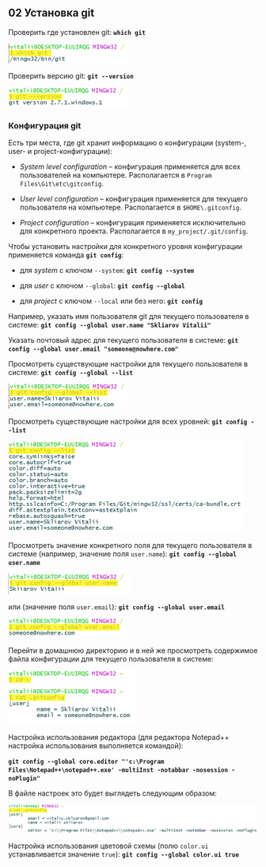 ## 02 Установка git

Проверить где установлен git: **`which git`**

![](pics/02-01.png)

Проверить версию git: **`git --version`**

![](pics/02-02.png)

### Конфигурация git

Есть три места, где git хранит информацию о конфигурации (system-, user- и project-конфигурации):

- *System level configuration* – конфигурация применяется для всех пользователей на компьютере. Располагается в `Program Files\Git\etc\gitconfig`.

- *User level configuration* – конфигурация применяется для текущего пользователя на компьютере. Располагается в `$HOME\.gitconfig`.

- *Project configuration* – конфигурация применяется исключительно для конкретного проекта. Располагается в `my_project/.git/config`.

Чтобы установить настройки для конкретного уровня конфигурации применяется команда **`git config`**:

- для *system* с ключом `--system`: **`git config --system`**

- для *user* с ключом `--global`: **`git config --global`**

- для *project* с ключом `--local` или без него: **`git config`**

Например, указать имя пользователя git для текущего пользователя в системе: **`git config --global user.name "Skliarov Vitalii"`**

Указать почтовый адрес для текущего пользователя в системе: **`git config --global user.email "someone@nowhere.com"`**

Просмотреть существующие настройки для текущего пользователя в системе: **`git config --global --list`**

![](pics/02-03.png)

Просмотреть существующие настройки для всех уровней: **`git config --list`**

![](pics/02-04.png)

Просмотреть значение конкретного поля для текущего пользователя в системе (например, значение поля `user.name`): **`git config --global user.name`**

![](pics/02-05.png)

или (значение поля `user.email`): **`git config --global user.email`**

![](pics/02-06.png)

Перейти в домашнюю директорию и в ней же просмотреть содержимое файла конфигурации для текущего пользователя в системе:

![](pics/02-07.png)

Настройка использования редактора (для редактора Notepad\++ настройка использования выполняется командой):

**`git config --global core.editor "'c:\Program Files\Notepad++\notepad++.exe' -multiInst -notabbar -nosession -noPlugin"`**

В файле настроек это будет выглядеть следующим образом:

![](pics/02-08.png)

Настройка использования цветовой схемы (полю `color.ui` устанавливается значение `true`): **`git config --global color.ui true`**

